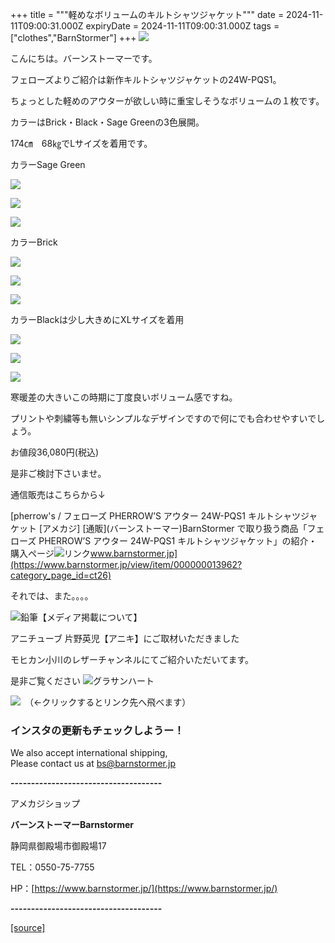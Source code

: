 +++
title = """軽めなボリュームのキルトシャツジャケット"""
date = 2024-11-11T09:00:31.000Z
expiryDate = 2024-11-11T09:00:31.000Z
tags = ["clothes","BarnStormer"]
+++
[![](https://stat.ameba.jp/user_images/20231023/16/barnstormer-go/b2/03/p/o0420015015354743273.png)](https://ameblo.jp/barnstormer-go/entry-12825670498.html)

こんにちは。バーンストーマーです。

フェローズよりご紹介は新作キルトシャツジャケットの24W-PQS1。

ちょっとした軽めのアウターが欲しい時に重宝しそうなボリュームの１枚です。

カラーはBrick・Black・Sage Greenの3色展開。

174㎝　68㎏でLサイズを着用です。

カラーSage Green

[![](https://stat.ameba.jp/user_images/20241111/17/barnstormer-go/c8/e6/j/o0466070015508820767.jpg)](https://stat.ameba.jp/user_images/20241111/17/barnstormer-go/c8/e6/j/o0466070015508820767.jpg)

[![](https://stat.ameba.jp/user_images/20241111/17/barnstormer-go/d4/cc/j/o0466070015508820750.jpg)](https://stat.ameba.jp/user_images/20241111/17/barnstormer-go/d4/cc/j/o0466070015508820750.jpg)

[![](https://stat.ameba.jp/user_images/20241111/17/barnstormer-go/4f/2b/j/o0466070015508820752.jpg)](https://stat.ameba.jp/user_images/20241111/17/barnstormer-go/4f/2b/j/o0466070015508820752.jpg)

カラーBrick

[![](https://stat.ameba.jp/user_images/20241111/17/barnstormer-go/17/62/j/o0466070015508820754.jpg)](https://stat.ameba.jp/user_images/20241111/17/barnstormer-go/17/62/j/o0466070015508820754.jpg)

[![](https://stat.ameba.jp/user_images/20241111/17/barnstormer-go/b3/9c/j/o0466070015508820757.jpg)](https://stat.ameba.jp/user_images/20241111/17/barnstormer-go/b3/9c/j/o0466070015508820757.jpg)

[![](https://stat.ameba.jp/user_images/20241111/17/barnstormer-go/fc/02/j/o0466070015508820758.jpg)](https://stat.ameba.jp/user_images/20241111/17/barnstormer-go/fc/02/j/o0466070015508820758.jpg)

カラーBlackは少し大きめにXLサイズを着用

[![](https://stat.ameba.jp/user_images/20241111/17/barnstormer-go/1e/31/j/o0466070015508820762.jpg)](https://stat.ameba.jp/user_images/20241111/17/barnstormer-go/1e/31/j/o0466070015508820762.jpg)

[![](https://stat.ameba.jp/user_images/20241111/17/barnstormer-go/4d/95/j/o0466070015508820763.jpg)](https://stat.ameba.jp/user_images/20241111/17/barnstormer-go/4d/95/j/o0466070015508820763.jpg)

[![](https://stat.ameba.jp/user_images/20241111/17/barnstormer-go/72/ba/j/o0466070015508820764.jpg)](https://stat.ameba.jp/user_images/20241111/17/barnstormer-go/72/ba/j/o0466070015508820764.jpg)

寒暖差の大きいこの時期に丁度良いボリューム感ですね。

プリントや刺繍等も無いシンプルなデザインですので何にでも合わせやすいでしょう。

お値段36,080円(税込)

是非ご検討下さいませ。

通信販売はこちらから↓

[pherrow's / フェローズ PHERROW’S アウター 24W-PQS1 キルトシャツジャケット \[アメカジ\] \[通販\](バーンストーマー)BarnStormer で取り扱う商品「フェローズ PHERROW’S アウター 24W-PQS1 キルトシャツジャケット」の紹介・購入ページ![リンク](https://c.stat100.ameba.jp/ameblo/symbols/v3.20.0/svg/gray/editor_link.svg)www.barnstormer.jp](https://www.barnstormer.jp/view/item/000000013962?category_page_id=ct26)

それでは、また。。。。

![鉛筆](https://stat100.ameba.jp/blog/ucs/img/char/char3/519.png)【メディア掲載について】

アニチューブ 片野英児【アニキ】にご取材いただきました

モヒカン小川のレザーチャンネルにてご紹介いただいてます。

是非ご覧ください ![グラサンハート](https://stat100.ameba.jp/blog/ucs/img/char/char3/148.png)

[![](https://stat.ameba.jp/user_images/20230412/16/barnstormer-go/6a/23/p/o0108010815269242493.png)](https://www.instagram.com/barnstormer_daily/)　（←クリックするとリンク先へ飛べます）

### インスタの更新もチェックしようー！

We also accept international shipping,  
Please contact us at bs@barnstormer.jp

**\-------------------------------------**

アメカジショップ

**バーンストーマーBarnstormer**

静岡県御殿場市御殿場17

TEL：0550-75-7755

HP：[https://www.barnstormer.jp/](https://www.barnstormer.jp/)

**\-------------------------------------**

[[source]](https://ameblo.jp/barnstormer-go/entry-12874641008.html)
